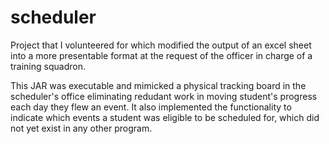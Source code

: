 # scheduler
Project that I volunteered for which modified the output of an excel sheet into a more presentable format at the request of the officer in charge of a training squadron.

This JAR was executable and mimicked a physical tracking board in the scheduler's office eliminating redudant work in moving student's progress each day they flew an event.
It also implemented the functionality to indicate which events a student was eligible to be scheduled for, which did not yet exist in any other program.
